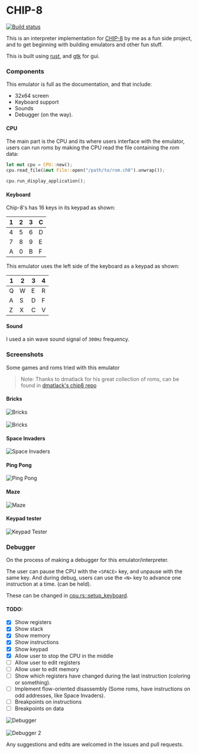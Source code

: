 # CHIP-8
[![Build status](https://api.cirrus-ci.com/github/Amjad50/CHIP-8.svg)](https://cirrus-ci.com/github/Amjad50/CHIP-8/master)

This is an interpreter implementation for [CHIP-8][chip8-wiki] by me as a fun side project, and to get beginning with building emulators and other fun stuff.

This is built using [rust][rust-site], and [gtk][gtk-site] for gui.

### Components
This emulator is full as the documentation, and that include:
- 32x64 screen
- Keyboard support
- Sounds
- Debugger (on the way).

#### CPU

The main part is the CPU and its where users interface with the emulator,
users can run *roms* by making the CPU read the file containing the
*rom* data:

``` rust
let mut cpu = CPU::new();
cpu.read_file(&mut File::open("/path/to/rom.ch8").unwrap());

cpu.run_display_application();
```

#### Keyboard
Chip-8's has 16 keys in its keypad as shown:


| 1 | 2 | 3 | C |
|---|---|---|---|
| 4 | 5 | 6 | D |
| 7 | 8 | 9 | E |
| A | 0 | B | F |

This emulator uses the left side of the keyboard as a keypad as shown:

| 1 | 2 | 3 | 4 |
|---|---|---|---|
| Q | W | E | R |
| A | S | D | F |
| Z | X | C | V |

#### Sound
I used a sin wave sound signal of `300Hz` frequency. 

### Screenshots
Some games and roms tried with this emulator

> Note: Thanks to dmatlack for his great collection of roms, can be found in [dmatlack's chip8 repo][dmatlack's chip8 repo]

#### Bricks
![Bricks](./screenshots/bricks.png)
<br>
<br>
![Bricks](./screenshots/bricks2.png)

#### Space Invaders
![Space Invaders](screenshots/space_invaders.png)

#### Ping Pong
![Ping Pong](screenshots/ping_pong.png)

#### Maze
![Maze](screenshots/maze.png)

#### Keypad tester
![Keypad Tester](screenshots/keypad.png)

### Debugger
On the process of making a debugger for this emulator/interpreter.

The user can pause the CPU with the `<SPACE>` key, and unpause with the same key.
And during debug, users can use the `<N>` key to advance one instruction at a time. (can be held).

These can be changed in [cpu.rs::setup_keyboard](src/system/cpu.rs).

#### TODO:
- [x] Show registers
- [x] Show stack
- [x] Show memory
- [x] Show instructions
- [x] Show keypad
- [x] Allow user to stop the CPU in the middle
- [ ] Allow user to edit registers
- [ ] Allow user to edit memory
- [ ] Show which registers have changed during the last
  instruction (coloring or something).
- [ ] Implement flow-oriented disassembly (Some roms, have instructions on odd addresses, like Space Invaders).
- [ ] Breakpoints on instructions
- [ ] Breakpoints on data

![Debugger](screenshots/debugger.png)
<br>
<br>
![Debugger 2](screenshots/debugger2.png)


Any suggestions and edits are welcomed in the issues and pull requests.

[chip8-wiki]: https://en.wikipedia.org/wiki/CHIP-8
[rust-site]: https://www.rust-lang.org/
[gtk-site]: https://www.gtk.org/
[dmatlack's chip8 repo]: https://github.com/dmatlack/chip8

